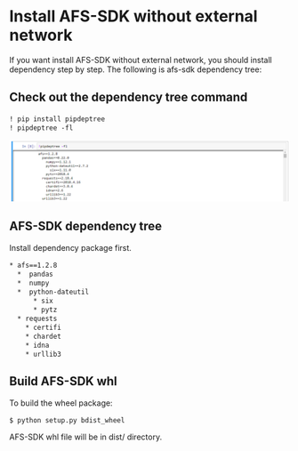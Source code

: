 

# Install AFS-SDK without external network
If you want install AFS-SDK without external network, you should install dependency step by step. The following is afs-sdk dependency tree:

## Check out the dependency tree command 
```
! pip install pipdeptree
! pipdeptree -fl
```

![afs_pipdeptree](images/pipdeptree.PNG)


## AFS-SDK dependency tree
Install dependency package first.
```
* afs==1.2.8
  *  pandas
  *  numpy
  *  python-dateutil
      * six
      * pytz
  * requests
    * certifi
    * chardet
    * idna
    * urllib3
```


## Build AFS-SDK whl  
To build the wheel package:
```
$ python setup.py bdist_wheel
```

AFS-SDK whl file will be in dist/ directory.
